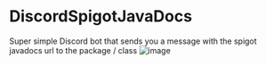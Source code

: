 # DiscordSpigotJavaDocs
Super simple Discord bot that sends you a message with the spigot javadocs url to the package / class
![image](https://user-images.githubusercontent.com/67469268/218495528-7582e67b-9692-4739-aaa9-e653f79689b3.png)

